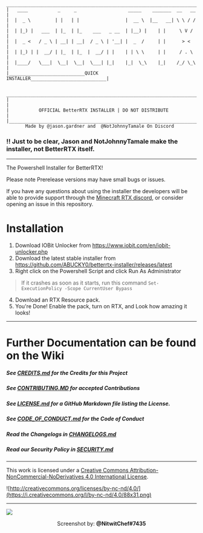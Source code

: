      _______________________________________________________________________
    |   ____           _     _                   _____    _______  __   __  |
    |  |  _ \         | |   | |                 |  __ \  |__   __| \ \ / /  |
    |  | |_) |   ___  | |_  | |_    ___   _ __  | |__) |    | |     \ V /   |
    |  |  _ <   / _ \ | __| | __|  / _ \ | '__| |  _  /     | |      > <    |
    |  | |_) | |  __/ | |_  | |_  |  __/ | |    | | \ \     | |     / . \   |
    |  |____/   \___|  \__|  \__|  \___| |_|    |_|  \_\    |_|    /_/ \_\  |
    |____________________________QUICK INSTALLER____________________________|
                                                                           
     _______________________________________________________________________
    |                                                                       |
    |           OFFICIAL BetterRTX INSTALLER | DO NOT DISTRIBUTE            |
    |_______________________________________________________________________|
           Made by @jason.gardner and  @NotJohnnyTamale On Discord        

### !! Just to be clear, Jason and NotJohnnyTamale make the installer, not BetterRTX itself.
***
The Powershell Installer for BetterRTX!

Please note Prerelease versions may have small bugs or issues.

If you have any questions about using the installer the developers will be able to provide support through the [Minecraft RTX discord](https://discord.com/invite/minecraft-rtx-691547840463241267), or consider opening an issue in this repository. 


# Installation
1. Download IOBit Unlocker from https://www.iobit.com/en/iobit-unlocker.php
2. Download the latest stable installer from https://github.com/ABUCKY0/betterrtx-installer/releases/latest
3. Right click on the Powershell Script and click Run As Administrator
> If it crashes as soon as it starts, run this command `Set-ExecutionPolicy -Scope CurrentUser Bypass`
4. Download an RTX Resource pack. 
5. You're Done! Enable the pack, turn on RTX, and Look how amazing it looks!
***
# Further Documentation can be found on the Wiki
##### See [CREDITS.md](CREDITS.md) for the Credits for this Project
##### See [CONTRIBUTING.MD](CONTRIBUTING.md) for accepted Contributions
##### See [LICENSE.md](LICENSE.md) for a GitHub Markdown file listing the License. 
##### See [CODE_OF_CONDUCT.md](CODE_OF_CONDUCT.md) for the Code of Conduct
##### Read the Changelogs in [CHANGELOGS.md](CHANGELOGS.md)
##### Read our Security Policy in [SECURITY.md](SECURITY.md)
***
This work is licensed under a [Creative Commons Attribution-NonCommercial-NoDerivatives 4.0 International License](http://creativecommons.org/licenses/by-nc-nd/4.0/).

![http://creativecommons.org/licenses/by-nc-nd/4.0/](https://i.creativecommons.org/l/by-nc-nd/4.0/88x31.png)
***
<img src="https://github.com/ABUCKY0/BetterRTX-Installer/assets/81783950/ad2da850-8934-485c-aae7-a2d9cbb5fa25"></img>

<p align="center" >Screenshot by: <a style="font-weight:bold;">@NitwitChef#7435</a></p>
